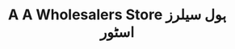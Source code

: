 ---
title: "A A Wholesalers Store ہول سیلرز اسٹور"
url: /karachi/a-a-wholesalers-store-hwl-sylrz-sttwr/
shop: wholesale
---